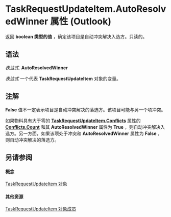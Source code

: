 
# TaskRequestUpdateItem.AutoResolvedWinner 属性 (Outlook)

返回 **boolean 类型的值** ，确定该项目是自动冲突解决入选方。只读的。


## 语法

 _表达式_. **AutoResolvedWinner**

 _表达式_ 一个代表 **TaskRequestUpdateItem** 对象的变量。


## 注解

 **False** 值不一定表示项目是自动冲突解决的落选方。该项目可能与另一个项冲突。

如果物料具有大于零的 **[TaskRequestUpdateItem.Conflicts](611fad4f-5e45-fdf8-888e-4272c52090e0.md)** 属性的 **[Conflicts.Count](4a7445ff-8628-50d6-f4c0-ada85f3b3f5c.md)** 和其 **AutoResolvedWinner** 属性为 **True** ，则自动冲突解决入选方。另一方面，如果该项处于冲突和 **AutoResolvedWinner** 属性为 **False** ，则自动冲突解决的落选方。


## 另请参阅


#### 概念


[TaskRequestUpdateItem 对象](5bc407fe-b3f6-3e46-8b91-e2ed96292cec.md)
#### 其他资源


[TaskRequestUpdateItem 对象成员](f4a396b3-c2f7-68a7-efa7-877328a7fc21.md)